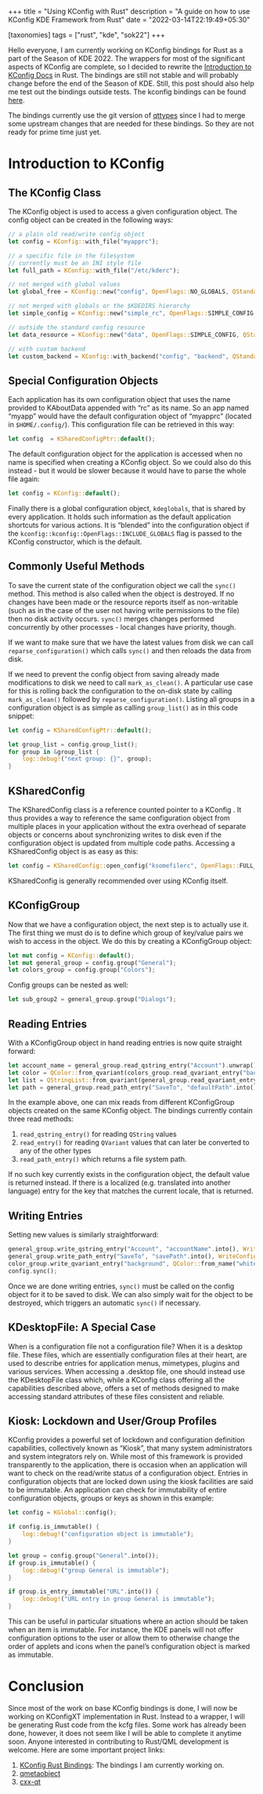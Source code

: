 +++
title = "Using KConfig with Rust"
description = "A guide on how to use KConfig KDE Framework from Rust"
date = "2022-03-14T22:19:49+05:30"

[taxonomies]
tags = ["rust", "kde", "sok22"]
+++

Hello everyone, I am currently working on KConfig bindings for Rust as a part of the Season of KDE 2022. The wrappers for most of the significant aspects of KConfig are complete, so I decided to rewrite the [Introduction to KConfig Docs](https://develop.kde.org/docs/use/configuration/introduction/) in Rust. The bindings are still not stable and will probably change before the end of the Season of KDE. Still, this post should also help me test out the bindings outside tests. The kconfig bindings can be found [here](https://invent.kde.org/oreki/kconfig-rs).

<!-- more -->

The bindings currently use the git version of [qttypes](https://github.com/woboq/qmetaobject-rs) since I had to merge some upstream changes that are needed for these bindings. So they are not ready for prime time just yet.

# Introduction to KConfig
## The KConfig Class

The KConfig object is used to access a given configuration object. The config object can be created in the following ways:

```rust
// a plain old read/write config object
let config = KConfig::with_file("myapprc");

// a specific file in the filesystem
// currently must be an INI style file
let full_path = KConfig::with_file("/etc/kderc");

// not merged with global values
let global_free = KConfig::new("config", OpenFlags::NO_GLOBALS, QStandardPathLocation::AppDataLocation);

// not merged with globals or the $KDEDIRS hierarchy
let simple_config = KConfig::new("simple_rc", OpenFlags::SIMPLE_CONFIG, QStandardPathLocation::AppDataLocation);

// outside the standard config resource
let data_resource = KConfig::new("data", OpenFlags::SIMPLE_CONFIG, QStandardPathLocation::AppDataLocation);

// with custom backend
let custom_backend = KConfig::with_backend("config", "backend", QStandardPathLocation::AppDataLocation);
```

## Special Configuration Objects
Each application has its own configuration object that uses the name provided to KAboutData appended with “rc” as its name. So an app named “myapp” would have the default configuration object of “myapprc” (located in `$HOME/.config/`). This configuration file can be retrieved in this way:
```rust
let config  = KSharedConfigPtr::default();
```
The default configuration object for the application is accessed when no name is specified when creating a KConfig object. So we could also do this instead - but it would be slower because it would have to parse the whole file again:
```rust
let config = KConfig::default();
```
Finally there is a global configuration object, `kdeglobals`, that is shared by every application. It holds such information as the default application shortcuts for various actions. It is “blended” into the configuration object if the `kconfig::kconfig::OpenFlags::INCLUDE_GLOBALS` flag is passed to the KConfig constructor, which is the default.

## Commonly Useful Methods
To save the current state of the configuration object we call the `sync()` method. This method is also called when the object is destroyed. If no changes have been made or the resource reports itself as non-writable (such as in the case of the user not having write permissions to the file) then no disk activity occurs. `sync()` merges changes performed concurrently by other processes - local changes have priority, though.

If we want to make sure that we have the latest values from disk we can call `reparse_configuration()` which calls `sync()` and then reloads the data from disk.

If we need to prevent the config object from saving already made modifications to disk we need to call `mark_as_clean()`. A particular use case for this is rolling back the configuration to the on-disk state by calling `mark_as_clean()` followed by `reparse_configuration()`.
Listing all groups in a configuration object is as simple as calling `group_list()` as in this code snippet:
```rust
let config = KSharedConfigPtr::default();

let group_list = config.group_list();
for group in &group_list {
	log::debug!("next group: {}", group);
}
```

## KSharedConfig
The KSharedConfig class is a reference counted pointer to a KConfig . It thus provides a way to reference the same configuration object from multiple places in your application without the extra overhead of separate objects or concerns about synchronizing writes to disk even if the configuration object is updated from multiple code paths.
Accessing a KSharedConfig object is as easy as this:
```rust
let config = KSharedConfig::open_config("ksomefilerc", OpenFlags::FULL_CONFIG, QStandardPathLocation::GenericConfigLocation);
```
KSharedConfig is generally recommended over using KConfig itself.

## KConfigGroup
Now that we have a configuration object, the next step is to actually use it. The first thing we must do is to define which group of key/value pairs we wish to access in the object. We do this by creating a KConfigGroup object:
```rust
let mut config = KConfig::default();
let mut general_group = config.group("General");
let colors_group = config.group("Colors");
```
Config groups can be nested as well:
```rust
let sub_group2 = general_group.group("Dialogs");
```

## Reading Entries
With a KConfigGroup object in hand reading entries is now quite straight forward:
```rust
let account_name = general_group.read_qstring_entry("Account").unwrap();
let color = QColor::from_qvariant(colors_group.read_qvariant_entry("background", QColor::from(Qt::white).to_qvariant()).unwrap());
let list = QStringList::from_qvariant(general_group.read_qvariant_entry("List", QStringList::default().to_qvariant()).unwrap());
let path = general_group.read_path_entry("SaveTo", "defaultPath".into());
```
In the example above, one can mix reads from different KConfigGroup objects created on the same KConfig object. The bindings currently contain three read methods:
1. `read_qstring_entry()` for reading `QString` values
2. `read_entry()` for reading `QVariant` values that can later be converted to any of the other types
3. `read_path_entry()` which returns a file system path.

If no such key currently exists in the configuration object, the default value is returned instead. If there is a localized (e.g. translated into another language) entry for the key that matches the current locale, that is returned.

## Writing Entries
Setting new values is similarly straightforward:
```rust
general_group.write_qstring_entry("Account", "accountName".into(), WriteConfigFlags::NORMAL);
general_group.write_path_entry("SaveTo", "savePath".into(), WriteConfigFlags::NORMAL);
color_group.write_qvariant_entry("background", QColor::from_name("white").into(), WriteConfigFlags::NORMAL);
config.sync();
```
Once we are done writing entries, `sync()` must be called on the config object for it to be saved to disk. We can also simply wait for the object to be destroyed, which triggers an automatic `sync()` if necessary.

## KDesktopFile: A Special Case
When is a configuration file not a configuration file? When it is a desktop file. These files, which are essentially configuration files at their heart, are used to describe entries for application menus, mimetypes, plugins and various services.
When accessing a .desktop file, one should instead use the KDesktopFile class which, while a KConfig class offering all the capabilities described above, offers a set of methods designed to make accessing standard attributes of these files consistent and reliable.

## Kiosk: Lockdown and User/Group Profiles
KConfig provides a powerful set of lockdown and configuration definition capabilities, collectively known as “Kiosk”, that many system administrators and system integrators rely on. While most of this framework is provided transparently to the application, there is occasion when an application will want to check on the read/write status of a configuration object.
Entries in configuration objects that are locked down using the kiosk facilities are said to be immutable. An application can check for immutability of entire configuration objects, groups or keys as shown in this example:
```rust
let config = KGlobal::config();

if config.is_immutable() {
    log::debug!("configuration object is immutable");
}

let group = config.group("General".into());
if group.is_immutable() {
    log::debug!("group General is immutable");
}

if group.is_entry_immutable("URL".into()) {
    log::debug!("URL entry in group General is immutable");
}
```
This can be useful in particular situations where an action should be taken when an item is immutable. For instance, the KDE panels will not offer configuration options to the user or allow them to otherwise change the order of applets and icons when the panel’s configuration object is marked as immutable.

# Conclusion
Since most of the work on base KConfig bindings is done, I will now be working on KConfigXT implementation in Rust. Instead to a wrapper, I will be generating Rust code from the kcfg files. Some work has already been done, however, it does not seem like I will be able to complete it anytime soon. Anyone interested in contributing to Rust/QML development is welcome. Here are some important project links:
1. [KConfig Rust Bindings](https://invent.kde.org/oreki/kconfig-rs): The bindings I am currently working on.
2. [qmetaobject](https://github.com/woboq/qmetaobject-rs)
3. [cxx-qt](https://github.com/KDAB/cxx-qt/)
